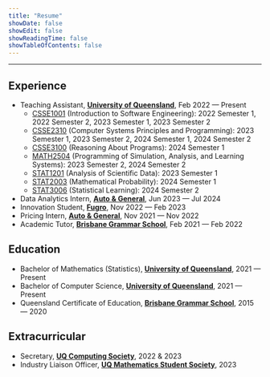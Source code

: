 ```yaml
---
title: "Resume"
showDate: false
showEdit: false
showReadingTime: false
showTableOfContents: false
---
```


---

## Experience
* Teaching Assistant, [**University of Queensland**](https://www.uq.edu.au/), Feb 2022 — Present
    * [CSSE1001](https://my.uq.edu.au/programs-courses/course.html?course_code=csse1001) (Introduction to Software Engineering): 2022 Semester 1, 2022 Semester 2, 2023 Semester 1, 2023 Semester 2
    * [CSSE2310](https://my.uq.edu.au/programs-courses/course.html?course_code=csse1001) (Computer Systems Principles and Programming): 2023 Semester 1, 2023 Semester 2, 2024 Semester 1, 2024 Semester 2
    * [CSSE3100](https://my.uq.edu.au/programs-courses/course.html?course_code=csse3100) (Reasoning About Programs): 2024 Semester 1
    * [MATH2504](https://my.uq.edu.au/programs-courses/course.html?course_code=math2504) (Programming of Simulation, Analysis, and Learning Systems): 2023 Semester 2, 2024 Semester 2
    * [STAT1201](https://my.uq.edu.au/programs-courses/course.html?course_code=stat1201) (Analysis of Scientific Data): 2023 Semester 1
    * [STAT2003](https://my.uq.edu.au/programs-courses/course.html?course_code=stat2003) (Mathematical Probability): 2024 Semester 1
    * [STAT3006](https://my.uq.edu.au/programs-courses/course.html?course_code=stat3006) (Statistical Learning): 2024 Semester 2
* Data Analytics Intern, [**Auto & General**](https://autogeneral.com.au/), Jun 2023 — Jul 2024
* Innovation Student, [**Fugro**](https://www.fugro.com/), Nov 2022 — Feb 2023
* Pricing Intern, [**Auto & General**](https://www.autogeneral.com.au/), Nov 2021 — Nov 2022
* Academic Tutor, [**Brisbane Grammar School**](https://www.brisbanegrammar.com/), Feb 2021 — Feb 2022

## Education
* Bachelor of Mathematics (Statistics), [**University of Queensland**](https://www.uq.edu.au/), 2021 — Present
* Bachelor of Computer Science, [**University of Queensland**](https://www.uq.edu.au/), 2021 — Present
* Queensland Certificate of Education, [**Brisbane Grammar School**](https://www.brisbanegrammar.com/), 2015 — 2020

## Extracurricular
* Secretary, [**UQ Computing Society**](https://uqcs.org/), 2022 & 2023
* Industry Liaison Officer, [**UQ Mathematics Student Society**](https://uqmss.org/), 2023
